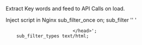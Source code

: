 Extract Key words and feed to API Calls on load.

Inject script in Nginx 
     sub_filter_once on;
        sub_filter '</head>' '<script src="https://xx.load.js"></script>
                             
                             </head>';
        sub_filter_types text/html;
